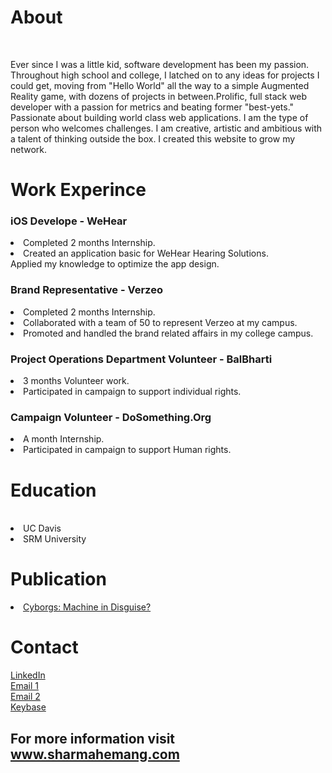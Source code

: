 <h1>About</h1><br>

<p>Ever since I was a little kid, software development has been my passion. Throughout high school and college, I latched on to any ideas for projects I could get, moving from "Hello World" all the way to a simple Augmented Reality game, with dozens of projects in between.Prolific, full stack web developer with a passion for metrics and beating former "best-yets." Passionate about building world class web applications. I am the type of person who welcomes challenges. I am creative, artistic and ambitious with a talent of thinking outside the box. I created this website to grow my network.</p>
			
<h1>Work Experince</h1>
<h3>iOS Develope  - WeHear</h3>
<li>Completed 2 months Internship.</li>
<li>Created an application basic for WeHear Hearing Solutions.</li>
<li">Applied my knowledge to optimize the app design.</li>

<h3>Brand Representative - Verzeo</h3>
<li>Completed 2 months Internship.</li>
<li>Collaborated with a team of 50 to represent Verzeo at my campus.</li>
<li>Promoted and handled the brand related affairs in my college campus.</li>

<h3>Project Operations Department Volunteer - BalBharti</h3>
<li>3 months Volunteer work.</li>
<li>Participated in campaign to support individual rights.</li>

<h3>Campaign Volunteer - DoSomething.Org</h3>
<li>A month Internship.</li>
<li>Participated in campaign to support Human rights.</li>

        
<h1>Education</h1><br>
<li>UC Davis</li>
<li>SRM University</li>

<h1>Publication</h1>
<a href="https://www.irjet.net/archives/V7/i5/IRJET-V7I533.pdf"><li>Cyborgs: Machine in Disguise?</li></a>

<h1>Contact</h1>
<a href="https://linkedin.com/in/sharmahemang">LinkedIn</a><br>
<a href="mailto:sharmahemang2000@gmail.com">Email 1</a><br>
<a href="mailto:i@sharmahemang.com">Email 2</a><br>
<a href="https://keybase.io/sharmahemang">Keybase</a><br>


<h2>For more information visit <a href="http://sharmahemang.com">www.sharmahemang.com</a></h2>

<!---
hemangsharma/hemangsharma is a ✨ special ✨ repository because its `README.md` (this file) appears on your GitHub profile.
You can click the Preview link to take a look at your changes.
--->
